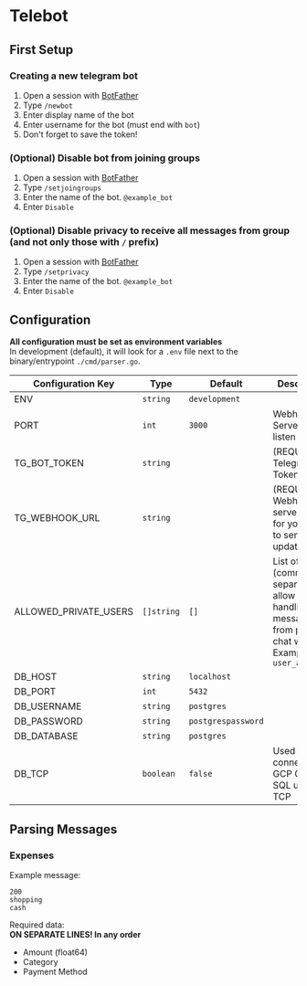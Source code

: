 # Telebot

## First Setup
### Creating a new telegram bot

1. Open a session with [BotFather](https://telegram.me/BotFather)
2. Type `/newbot`
3. Enter display name of the bot
4. Enter username for the bot (must end with `bot`)
5. Don't forget to save the token!

### (Optional) Disable bot from joining groups

1. Open a session with [BotFather](https://telegram.me/BotFather)
2. Type `/setjoingroups`
3. Enter the name of the bot. `@example_bot`
4. Enter `Disable`

### (Optional) Disable privacy to receive all messages from group (and not only those with `/` prefix)

1. Open a session with [BotFather](https://telegram.me/BotFather)
2. Type `/setprivacy`
3. Enter the name of the bot. `@example_bot`
4. Enter `Disable`


## Configuration

**All configuration must be set as environment variables**  
In development (default), it will look for a `.env` file next to the binary/entrypoint `./cmd/parser.go`.

| **Configuration Key** | **Type**   | **Default**        | **Description**                                                                                                     |
|-----------------------|------------|--------------------|---------------------------------------------------------------------------------------------------------------------|
| ENV                   | `string`   | `development`      |                                                                                                                     |
| PORT                  | `int`      | `3000`             | Webhook Server port to listen on                                                                                    |
| TG_BOT_TOKEN          | `string`   |                    | (REQUIRED) Telegram Bot Token                                                                                       |
| TG_WEBHOOK_URL        | `string`   |                    | (REQUIRED) Webhook server URL for your bot to send updates to                                                       |
| ALLOWED_PRIVATE_USERS | `[]string` | `[]`               | List of users (comma-separated) to allow handling messages from private chat with bot. <br>Example: `user_a,user_b` |
| DB_HOST               | `string`   | `localhost`        |                                                                                                                     |
| DB_PORT               | `int`      | `5432`             |                                                                                                                     |
| DB_USERNAME           | `string`   | `postgres`         |                                                                                                                     |
| DB_PASSWORD           | `string`   | `postgrespassword` |                                                                                                                     |
| DB_DATABASE           | `string`   | `postgres`         |                                                                                                                     |
| DB_TCP                | `boolean`  | `false`            | Used to connect to GCP Cloud SQL using TCP                                                                          |

## Parsing Messages
### Expenses

Example message:  
```
200
shopping
cash
```

Required data:  
**ON SEPARATE LINES! In any order**
* Amount (float64)
* Category
* Payment Method

